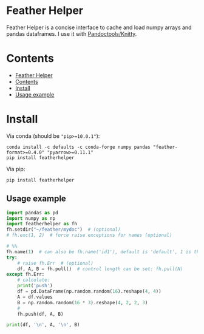 # Feather Helper

Feather Helper is a concise interface to cache and load numpy arrays and pandas dataframes. I use it with  [Pandoctools/Knitty](https://github.com/kiwi0fruit/pandoctools).


# Contents

* [Feather Helper](#feather-helper)
* [Contents](#contents)
* [Install](#install)
* [Usage example](#usage-example)


# Install

Via conda (should be `"pip>=10.0.1"`):

```
conda install -c defaults -c conda-forge numpy pandas "feather-format>=0.4.0" "pyarrow>=0.11.1"
pip install featherhelper
```

Via pip:

```
pip install featherhelper
```


## Usage example

```py
import pandas as pd
import numpy as np
import featherhelper as fh
fh.setdir("~/feather/mydoc")  # (optional)
# fh.exc(1, 2)  # force raise exceptions for names (optional)

# %%
fh.name(1)  # can also be fh.name('id1'), default is 'default', 1 is the same as '1'
try:
    # raise fh.Err  # (optional)
    df, A, B = fh.pull()  # control length can be set: fh.pull(N)
except fh.Err:
    # calculate:
    print('push')  
    df = pd.DataFrame(np.random.random(16).reshape(4, 4))
    A = df.values
    B = np.random.random(16 * 3).reshape(4, 2, 2, 3)
    #
    fh.push(df, A, B)

print(df, '\n', A, '\n', B)
```
